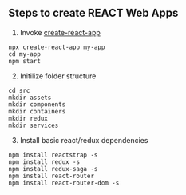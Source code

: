 ## Steps to create REACT Web Apps


1. Invoke [create-react-app](https://github.com/facebook/create-react-app)

```
npx create-react-app my-app
cd my-app
npm start
```

2. Initilize folder structure

```
cd src
mkdir assets
mkdir components
mkdir containers
mkdir redux
mkdir services
```

3. Install basic react/redux dependencies

```
npm install reactstrap -s
npm install redux -s
npm install redux-saga -s
npm install react-router
npm install react-router-dom -s
```
